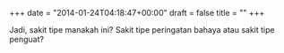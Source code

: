 +++
date = "2014-01-24T04:18:47+00:00"
draft = false
title = ""
+++
<p>Jadi, sakit tipe manakah ini? Sakit tipe peringatan bahaya atau sakit tipe penguat?</p>